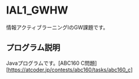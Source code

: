 # IAL1_GWHW
情報アクティブラーニングⅠのGW課題です。

## プログラム説明
Javaプログラムです。[ABC160 C問題][https://atcoder.jp/contests/abc160/tasks/abc160_c]
